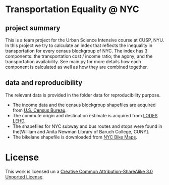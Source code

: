# Transportation Equality @ NYC
## project summary
This is a team project for the Urban Science Intensive course at CUSP, NYU. In this project we try to calculate an index that reflects the inequality in transportation for every census blockgroup of NYC. The index has 3 components: the transportation cost / income ratio; the agony; and the transportation availability. See main.py for more details how each component is calculated as well as how they are combined together.
## data and reproducibility
The relevant data is provided in the folder data for reproducibility purpose.
- The income data and the census blockgroup shapefiles are acquired from [U.S. Census Bureau](http://www.census.gov/).
- The commute origin and destination estimate is acquired from [LODES LEHD](http://lehd.ces.census.gov/data/lodes/LODES7/LODESTechDoc7.0.pdf).
- The shapefiles for NYC subway and bus routes and stops were found in the[William and Anita Newman Library of Baruch College, CUNY].
- The bikelane shapefile is downloaded from [NYC Bike Maps](http://www.nycbikemaps.com/maps/manhattan-bike-map/).

# License
This work is licensed un a [Creative Common Attribution-ShareAlike 3.0 Unported License](http://creativecommons.org/licenses/by-sa/3.0/).
